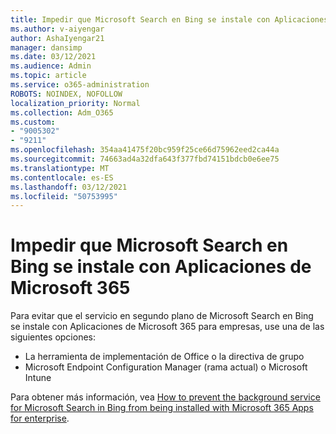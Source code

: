 ```yaml
---
title: Impedir que Microsoft Search en Bing se instale con Aplicaciones de Microsoft 365
ms.author: v-aiyengar
author: AshaIyengar21
manager: dansimp
ms.date: 03/12/2021
ms.audience: Admin
ms.topic: article
ms.service: o365-administration
ROBOTS: NOINDEX, NOFOLLOW
localization_priority: Normal
ms.collection: Adm_O365
ms.custom:
- "9005302"
- "9211"
ms.openlocfilehash: 354aa41475f20bc959f25ce66d75962eed2ca44a
ms.sourcegitcommit: 74663ad4a32dfa643f377fbd74151bdcb0e6ee75
ms.translationtype: MT
ms.contentlocale: es-ES
ms.lasthandoff: 03/12/2021
ms.locfileid: "50753995"
---
```

# <a name="prevent-microsoft-search-in-bing-from-installing-with-microsoft-365-apps"></a>Impedir que Microsoft Search en Bing se instale con Aplicaciones de Microsoft 365

Para evitar que el servicio en segundo plano de Microsoft Search en Bing se instale con Aplicaciones de Microsoft 365 para empresas, use una de las siguientes opciones:

- La herramienta de implementación de Office o la directiva de grupo
- Microsoft Endpoint Configuration Manager (rama actual) o Microsoft Intune

Para obtener más información, vea [How to prevent the background service for Microsoft Search in Bing from being installed with Microsoft 365 Apps for enterprise](https://go.microsoft.com/fwlink/?linkid=2151946).
